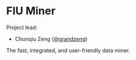 FIU Miner
========
Project lead: 
* Chunqiu Zeng ([@grandzeng](https://github.com/grandzeng))

The fast, integrated, and user-friendly data miner.
